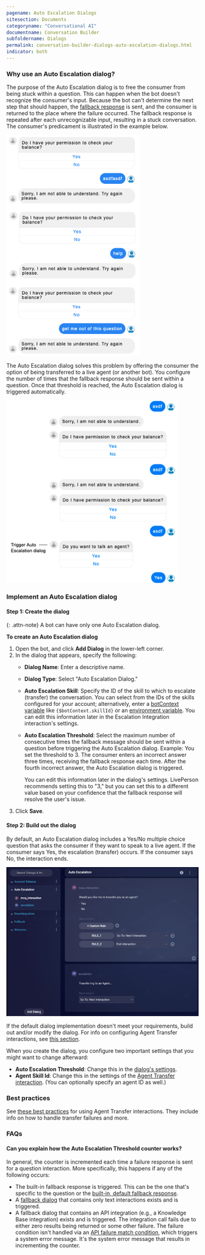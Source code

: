 ```yaml
---
pagename: Auto Escalation Dialogs
sitesection: Documents
categoryname: "Conversational AI"
documentname: Conversation Builder
subfoldername: Dialogs
permalink: conversation-builder-dialogs-auto-escalation-dialogs.html
indicator: both
---
```


### Why use an Auto Escalation dialog?

The purpose of the Auto Escalation dialog is to free the consumer from being stuck within a question. This can happen when the bot doesn't recognize the consumer's input. Because the bot can't determine the next step that should happen, the [fallback response](conversation-builder-dialogs-fallback-dialogs.html) is sent, and the consumer is returned to the place where the failure occurred. The fallback response is repeated after each unrecognizable input, resulting in a stuck conversation. The consumer's predicament is illustrated in the example below.

<img loading="lazy" style="width:350px" src="img/ConvoBuilder/dialogs_autoEscalate1.png" alt="An example of a conversation where the consumer is stuck">

The Auto Escalation dialog solves this problem by offering the consumer the option of being transferred to a live agent (or another bot). You configure the number of times that the fallback response should be sent within a question. Once that threshold is reached, the Auto Escalation dialog is triggered automatically.

<img loading="lazy" style="width:450px" src="img/ConvoBuilder/dialogs_autoEscalate2.png" alt="An example of a conversation where the consumer is stuck but offered a way out, by being transferred to an agent">

### Implement an Auto Escalation dialog

#### Step 1: Create the dialog

{: .attn-note}
A bot can have only one Auto Escalation dialog.

**To create an Auto Escalation dialog**

1. Open the bot, and click **Add Dialog** in the lower-left corner.
2. In the dialog that appears, specify the following:
    * **Dialog Name**: Enter a descriptive name.
    * **Dialog Type**: Select "Auto Escalation Dialog."
    * **Auto Escalation Skill**: Specify the ID of the skill to which to escalate (transfer) the conversation. You can select from the IDs of the skills configured for your account; alternatively, enter a [botContext variable](conversation-builder-variables-slots-the-basics.html) like `{$botContext.skillId}` or an [environment variable](conversation-builder-environment-variables.html). You can edit this information later in the Escalation Integration interaction's settings.
    * **Auto Escalation Threshold**: Select the maximum number of consecutive times the fallback message should be sent within a question before triggering the Auto Escalation dialog. Example: You set the threshold to 3. The consumer enters an incorrect answer three times, receiving the fallback response each time. After the fourth incorrect answer, the Auto Escalation dialog is triggered.

        You can edit this information later in the dialog's settings. LivePerson recommends setting this to "3," but you can set this to a different value based on your confidence that the fallback response will resolve the user's issue.
3. Click **Save**.

#### Step 2: Build out the dialog

By default, an Auto Escalation dialog includes a Yes/No multiple choice question that asks the consumer if they want to speak to a live agent. If the consumer says Yes, the escalation (transfer) occurs. If the consumer says No, the interaction ends.

<img loading="lazy" style="width:900px" src="img/ConvoBuilder/dialogs_autoEscalate3.png" alt="The default configuration of the Auto Escalation dialog">

If the default dialog implementation doesn't meet your requirements, build out and/or modify the dialog. For info on configuring Agent Transfer interactions, see [this section](conversation-builder-interactions-integrations.html#agent-transfer-interactions).

When you create the dialog, you configure two important settings that you might want to change afterward:

* **Auto Escalation Threshold**: Change this in the [dialog's settings](conversation-builder-dialogs-dialog-basics.html#configure-dialog-settings).
* **Agent Skill Id**: Change this in the settings of the [Agent Transfer interaction](conversation-builder-interactions-integrations.html#agent-transfer-interactions). (You can optionally specify an agent ID as well.)

### Best practices

See [these best practices](conversation-builder-interactions-integrations.html#agent-transfer-interactions) for using Agent Transfer interactions. They include info on how to handle transfer failures and more.

### FAQs

#### Can you explain how the Auto Escalation Threshold counter works?

In general, the counter is incremented each time a failure response is sent for a question interaction. More specifically, this happens if any of the following occurs:

* The built-in fallback response is triggered. This can be the one that's specific to the question or the [built-in, default fallback response](conversation-builder-dialogs-fallback-dialogs.html).
* A [fallback dialog](conversation-builder-dialogs-fallback-dialogs.html) that contains only text interactions exists and is triggered.
* A fallback dialog that contains an API integration (e.g., a Knowledge Base integration) exists and is triggered. The integration call fails due to either zero results being returned or some other failure. The failure condition isn't handled via an [API failure match condition](conversation-builder-interactions-integrations.html#defining-conditions-based-on-the-result-of-the-api-integration), which triggers a system error message. It's the system error message that results in incrementing the counter.